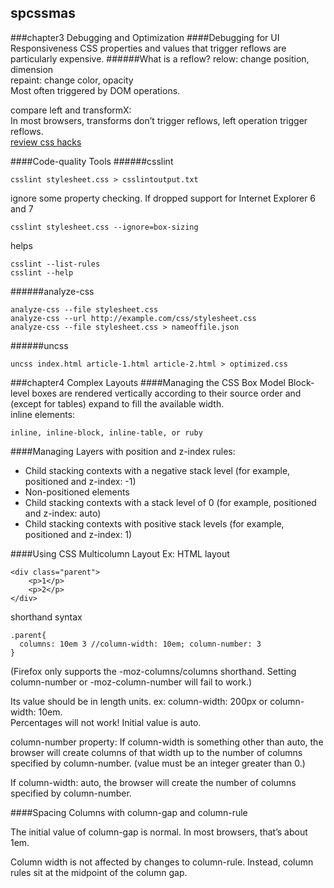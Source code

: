## spcssmas
###chapter3 Debugging and Optimization
####Debugging for UI Responsiveness
CSS properties and values that trigger reflows are particularly expensive. 
######What is a reflow?
relow: change position, dimension  
repaint: change color, opacity  
Most often triggered by DOM operations.  

compare left and transformX:  
In most browsers, transforms don’t trigger reflows, left operation trigger reflows.  
[review css hacks](http://www.paulirish.com/2009/browser-specific-css-hacks/)

####Code-quality Tools
######csslint
```
csslint stylesheet.css > csslintoutput.txt
```
ignore some property checking. If dropped support for Internet Explorer 6 and 7
```
csslint stylesheet.css --ignore=box-sizing
```
helps
```
csslint --list-rules
csslint --help
```
######analyze-css
```
analyze-css --file stylesheet.css
analyze-css --url http://example.com/css/stylesheet.css
analyze-css --file stylesheet.css > nameoffile.json
```
######uncss
```
uncss index.html article-1.html article-2.html > optimized.css
```
###chapter4 Complex Layouts
####Managing the CSS Box Model
Block-level boxes are rendered vertically according to their source order and (except for tables) expand to fill the available width.  
inline elements:
```
inline, inline-block, inline-table, or ruby
```

####Managing Layers with position and z-index
rules:
- Child stacking contexts with a negative stack level (for example, positioned and z-index: -1)
- Non-positioned elements
- Child stacking contexts with a stack level of 0 (for example, positioned and z-index: auto)
- Child stacking contexts with positive stack levels (for example, positioned and z-index: 1)  

####Using CSS Multicolumn Layout
Ex: HTML layout
```
<div class="parent">
    <p>1</p>
    <p>2</p>
</div>
```
shorthand syntax
```
.parent{
  columns: 10em 3 //column-width: 10em; column-number: 3
}
```
(Firefox only supports the -moz-columns/columns shorthand. Setting column-number or -moz-column-number will fail to work.)  

Its value should be in length units. ex: column-width: 200px or column-width: 10em.  
Percentages will not work! Initial value is auto.  

column-number property: If column-width is something other than auto, the browser will create columns of that width up to the number of columns specified by column-number. (value must be an integer greater than 0.)  

If column-width: auto, the browser will create the number of columns specified by column-number.  

####Spacing Columns with column-gap and column-rule  

The initial value of column-gap is normal. In most browsers, that’s about 1em.  

Column width is not affected by changes to column-rule. Instead, column rules sit at the midpoint of the column gap.
